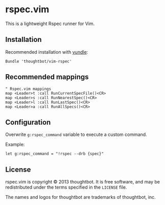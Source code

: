 # rspec.vim

This is a lightweight Rspec runner for Vim.

## Installation

Recommended installation with [vundle](https://github.com/gmarik/vundle):

```vim
Bundle 'thoughtbot/vim-rspec'
```

## Recommended mappings

```vim
" Rspec.vim mappings
map <Leader>t :call RunCurrentSpecFile()<CR>
map <Leader>s :call RunNearestSpec()<CR>
map <Leader>l :call RunLastSpec()<CR>
map <Leader>a :call RunAllSpecs()<CR>

```

## Configuration

Overwrite `g:rspec_command` variable to execute a custom command.

Example:

```vim
let g:rspec_command = "!rspec --drb {spec}"
```

## License

rspec.vim is copyright © 2013 thoughtbot. It is free software, and may be
redistributed under the terms specified in the `LICENSE` file.

The names and logos for thoughtbot are trademarks of thoughtbot, inc.
